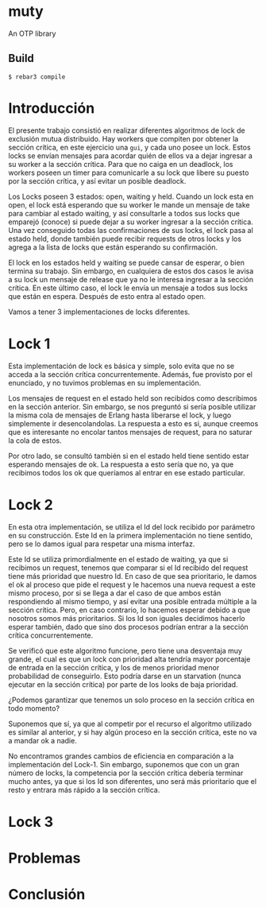 muty
=====

An OTP library

Build
-----

    $ rebar3 compile

# Introducción

El presente trabajo consistió en realizar diferentes algoritmos de lock de exclusión mutua distribuido. Hay workers que compiten por obtener la sección crítica, en este ejercicio una `gui`, y cada uno posee un lock. Estos locks se envían mensajes para acordar quién de ellos va a dejar ingresar a su worker a la sección crítica. Para que no caiga en un deadlock, los workers poseen un timer para comunicarle a su lock que libere su puesto por la sección crítica, y así evitar un posible deadlock.

Los Locks poseen 3 estados: open, waiting y held. Cuando un lock esta en open, el lock está esperando que su worker le mande un mensaje de take para cambiar al estado waiting, y así consultarle a todos sus locks que emparejó (conoce) si puede dejar a su worker ingresar a la sección crítica. Una vez conseguido todas las confirmaciones de sus locks, el lock pasa al estado held, donde también puede recibir requests de otros locks y los agrega a la lista de locks que están esperando su confirmación.

El lock en los estados held y waiting se puede cansar de esperar, o bien termina su trabajo. Sin embargo, en cualquiera de estos dos casos le avisa a su lock un mensaje de release que ya no le interesa ingresar a la sección crítica. En este último caso, el lock le envía un mensaje a todos sus locks que están en espera. Después de esto entra al estado open.

Vamos a tener 3 implementaciones de locks diferentes.

# Lock 1

Esta implementación de lock es básica y simple, solo evita que no se acceda a la sección crítica concurrentemente. Además, fue provisto por el enunciado, y no tuvimos problemas en su implementación. 

Los mensajes de request en el estado held son recibidos como describimos en la sección anterior. Sin embargo, se nos preguntó si sería posible utilizar la misma cola de mensajes de Erlang hasta liberarse el lock, y luego simplemente ir desencolandolas. La respuesta a esto es si, aunque creemos que es interesante no encolar tantos mensajes de request, para no saturar la cola de estos.

Por otro lado, se consultó también si en el estado held tiene sentido estar esperando mensajes de ok. La respuesta a esto sería que no, ya que recibimos todos los ok que queríamos al entrar en ese estado particular.

# Lock 2

En esta otra implementación, se utiliza el Id del lock recibido por parámetro en su construcción. Este Id en la primera implementación no tiene sentido, pero se lo damos igual para respetar una misma interfaz.

Este Id se utiliza primordialmente en el estado de waiting, ya que si recibimos un request, tenemos que comparar si el Id recibido del request tiene más prioridad que nuestro Id. En caso de que sea prioritario, le damos el ok al proceso que pide el request y le hacemos una nueva request a este mismo proceso, por si se llega a dar el caso de que ambos están respondiendo al mismo tiempo, y así evitar una posible entrada múltiple a la sección crítica. Pero, en caso contrario, lo hacemos esperar debido a que nosotros somos más prioritarios. Si los Id son iguales decidimos hacerlo esperar también, dado que sino dos procesos podrían entrar a la sección crítica concurrentemente.

Se verificó que este algoritmo funcione, pero tiene una desventaja muy grande, el cual es que un lock con prioridad alta tendría mayor porcentaje de entrada en la sección crítica, y los de menos prioridad menor probabilidad de conseguirlo. Esto podría darse en un starvation (nunca ejecutar en la sección crítica) por parte de los looks de baja prioridad.

¿Podemos garantizar que tenemos un solo proceso en la sección crítica en todo momento?

Suponemos que sí, ya que al competir por el recurso el algoritmo utilizado es similar al anterior, y si hay algún proceso en la sección crítica, este no va a mandar ok a nadie.

No encontramos grandes cambios de eficiencia en comparación a la implementación del Lock-1. Sin embargo, suponemos que con un gran número de locks, la competencia por la sección crítica debería terminar mucho antes, ya que si los Id son diferentes, uno será más prioritario que el resto y entrara más rápido a la sección crítica.


# Lock 3



# Problemas


# Conclusión


